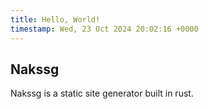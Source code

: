 ```yaml
---
title: Hello, World!
timestamp: Wed, 23 Oct 2024 20:02:16 +0000
---
```


## Nakssg
Nakssg is a static site generator built in rust.

